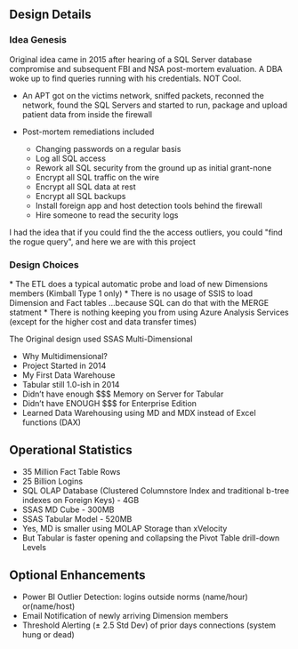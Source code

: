 <h2>Design Details</h2>

<h3>Idea Genesis</h3>
Original idea came in 2015 after hearing of a SQL Server database compromise and subsequent FBI
and NSA post-mortem evaluation. A DBA woke up to find queries running with his credentials. NOT Cool.

* An APT got on the victims network, sniffed packets, reconned the network, found the SQL Servers and started to run, 
package and upload patient data from inside the firewall

* Post-mortem remediations included
  * Changing passwords on a regular basis
  * Log all SQL access
  * Rework all SQL security from the ground up as initial grant-none
  * Encrypt all SQL traffic on the wire
  * Encrypt all SQL data at rest
  * Encrypt all SQL backups
  * Install foreign app and host detection tools behind the firewall
  * Hire someone to read the security logs

I had the idea that if you could find the the access outliers, you could "find the rogue query", and here we are with this project

<h3>Design Choices</h3>
* The ETL does a typical automatic probe and load of new Dimensions members (Kimball Type 1 only)
* There is no usage of SSIS to load Dimension and Fact tables ...because SQL can do that with the MERGE statment
* There is nothing keeping you from using Azure Analysis Services (except for the higher cost and data transfer times)<br>

The Original design used SSAS Multi-Dimensional

* Why Multidimensional?
* Project Started in 2014 
* My First Data Warehouse
* Tabular still 1.0-ish in 2014
* Didn’t have enough $$$ Memory on Server for Tabular
* Didn’t have ENOUGH $$$ for Enterprise Edition
* Learned Data Warehousing using MD and MDX instead of Excel functions (DAX)

<h2> Operational Statistics</h2>

* 35 Million Fact Table Rows
* 25 Billion Logins
* SQL OLAP Database (Clustered Columnstore Index and traditional b-tree indexes on Foreign Keys)  - 4GB
* SSAS MD Cube - 300MB
* SSAS Tabular Model - 520MB
* Yes, MD is smaller using MOLAP Storage than xVelocity 
* But Tabular is faster opening and collapsing the Pivot Table drill-down Levels

<h2> Optional Enhancements</h2>

* Power BI Outlier Detection: logins outside norms (name/hour) or(name/host)
* Email Notification of newly arriving Dimension members
* Threshold Alerting (± 2.5 Std Dev) of prior days connections (system hung or dead)
